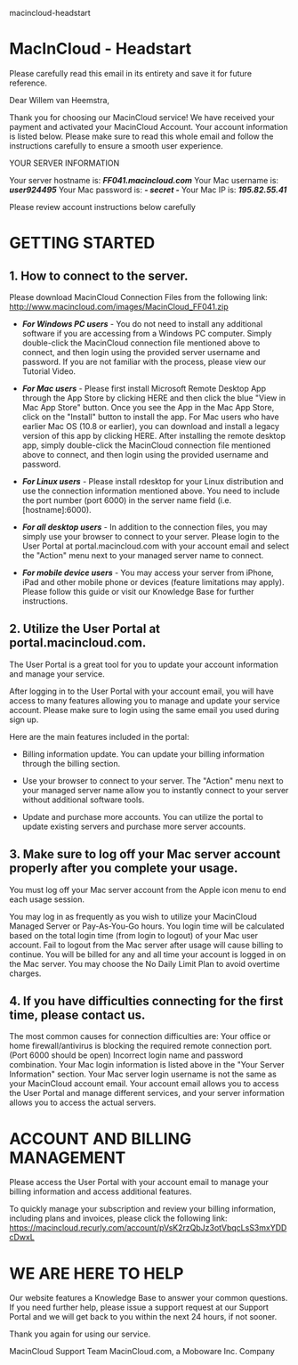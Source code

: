 macincloud-headstart
# MacInCloud - Headstart

Please carefully read this email in its entirety and save it for future reference.

Dear Willem van Heemstra,
 
Thank you for choosing our MacinCloud service! We have received your payment and activated your MacinCloud Account. Your account information is listed below. Please make sure to read this whole email and follow the instructions carefully to ensure a smooth user experience.

YOUR SERVER INFORMATION

Your server hostname is: ***FF041.macincloud.com***
Your Mac username is: ***user924495***
Your Mac password is: ***- secret -***
Your Mac IP is: ***195.82.55.41***

Please review account instructions below carefully

# GETTING STARTED

## 1. How to connect to the server.

Please download MacinCloud Connection Files from the following link: http://www.macincloud.com/images/MacinCloud_FF041.zip

- ***For Windows PC users*** - You do not need to install any additional software if you are accessing from a Windows PC computer. Simply double-click the MacinCloud connection file mentioned above to connect, and then login using the provided server username and password. If you are not familiar with the process, please view our Tutorial Video.

- ***For Mac users*** - Please first install Microsoft Remote Desktop App through the App Store by clicking HERE and then click the blue "View in Mac App Store" button. Once you see the App in the Mac App Store, click on the "Install" button to install the app. For Mac users who have earlier Mac OS (10.8 or earlier), you can download and install a legacy version of this app by clicking HERE. After installing the remote desktop app, simply double-click the MacinCloud connection file mentioned above to connect, and then login using the provided username and password.

- ***For Linux users*** - Please install rdesktop for your Linux distribution and use the connection information mentioned above. You need to include the port number (port 6000) in the server name field (i.e. [hostname]:6000).

- ***For all desktop users*** - In addition to the connection files, you may simply use your browser to connect to your server. Please login to the User Portal at portal.macincloud.com with your account email and select the "Action" menu next to your managed server name to connect.

- ***For mobile device users*** - You may access your server from iPhone, iPad and other mobile phone or devices (feature limitations may apply). Please follow this guide or visit our Knowledge Base for further instructions.

## 2. Utilize the User Portal at portal.macincloud.com.

The User Portal is a great tool for you to update your account information and manage your service.

After logging in to the User Portal with your account email, you will have access to many features allowing you to manage and update your service account. Please make sure to login using the same email you used during sign up.

Here are the main features included in the portal:

- Billing information update. You can update your billing information through the billing section.

- Use your browser to connect to your server. The "Action" menu next to your managed server name allow you to instantly connect to your server without additional software tools.
- Update and purchase more accounts. You can utilize the portal to update existing servers and purchase more server accounts.

## 3. Make sure to log off your Mac server account properly after you complete your usage.

You must log off your Mac server account from the Apple icon menu to end each usage session.

You may log in as frequently as you wish to utilize your MacinCloud Managed Server or Pay-As-You-Go hours. You login time will be calculated based on the total login time (from login to logout) of your Mac user account. Fail to logout from the Mac server after usage will cause billing to continue. You will be billed for any and all time your account is logged in on the Mac server. You may choose the No Daily Limit Plan to avoid overtime charges.

## 4. If you have difficulties connecting for the first time, please contact us.

The most common causes for connection difficulties are:
Your office or home firewall/antivirus is blocking the required remote connection port. (Port 6000 should be open)
Incorrect login name and password combination. Your Mac login information is listed above in the "Your Server Information" section. Your Mac server login username is not the same as your MacinCloud account email. Your account email allows you to access the User Portal and manage different services, and your server information allows you to access the actual servers.

# ACCOUNT AND BILLING MANAGEMENT

Please access the User Portal with your account email to manage your billing information and access additional features.

To quickly manage your subscription and review your billing information, including plans and invoices, please click the following link: https://macincloud.recurly.com/account/pVsK2rzQbJz3otVbqcLsS3mxYDDcDwxL

# WE ARE HERE TO HELP

Our website features a Knowledge Base to answer your common questions. If you need further help, please issue a support request at our Support Portal and we will get back to you within the next 24 hours, if not sooner.
 
Thank you again for using our service.

MacinCloud Support Team
MacinCloud.com, a Moboware Inc. Company


